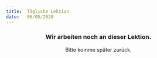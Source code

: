 ```yaml
---
title:  Tägliche Lektion
date:   06/05/2020
---
```


### <center>Wir arbeiten noch an dieser Lektion.</center>
<center>Bitte komme später zurück.</center>